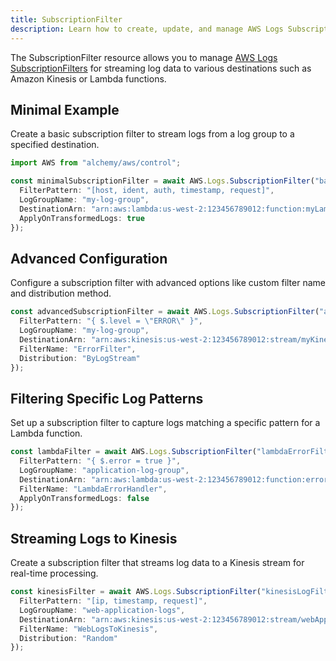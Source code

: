 ```yaml
---
title: SubscriptionFilter
description: Learn how to create, update, and manage AWS Logs SubscriptionFilters using Alchemy Cloud Control.
---
```


The SubscriptionFilter resource allows you to manage [AWS Logs SubscriptionFilters](https://docs.aws.amazon.com/logs/latest/userguide/) for streaming log data to various destinations such as Amazon Kinesis or Lambda functions.

## Minimal Example

Create a basic subscription filter to stream logs from a log group to a specified destination.

```ts
import AWS from "alchemy/aws/control";

const minimalSubscriptionFilter = await AWS.Logs.SubscriptionFilter("basicFilter", {
  FilterPattern: "[host, ident, auth, timestamp, request]",
  LogGroupName: "my-log-group",
  DestinationArn: "arn:aws:lambda:us-west-2:123456789012:function:myLambdaFunction",
  ApplyOnTransformedLogs: true
});
```

## Advanced Configuration

Configure a subscription filter with advanced options like custom filter name and distribution method.

```ts
const advancedSubscriptionFilter = await AWS.Logs.SubscriptionFilter("advancedFilter", {
  FilterPattern: "{ $.level = \"ERROR\" }",
  LogGroupName: "my-log-group",
  DestinationArn: "arn:aws:kinesis:us-west-2:123456789012:stream/myKinesisStream",
  FilterName: "ErrorFilter",
  Distribution: "ByLogStream"
});
```

## Filtering Specific Log Patterns

Set up a subscription filter to capture logs matching a specific pattern for a Lambda function.

```ts
const lambdaFilter = await AWS.Logs.SubscriptionFilter("lambdaErrorFilter", {
  FilterPattern: "{ $.error = true }",
  LogGroupName: "application-log-group",
  DestinationArn: "arn:aws:lambda:us-west-2:123456789012:function:errorHandler",
  FilterName: "LambdaErrorHandler",
  ApplyOnTransformedLogs: false
});
```

## Streaming Logs to Kinesis

Create a subscription filter that streams log data to a Kinesis stream for real-time processing.

```ts
const kinesisFilter = await AWS.Logs.SubscriptionFilter("kinesisLogFilter", {
  FilterPattern: "[ip, timestamp, request]",
  LogGroupName: "web-application-logs",
  DestinationArn: "arn:aws:kinesis:us-west-2:123456789012:stream/webAppLogsStream",
  FilterName: "WebLogsToKinesis",
  Distribution: "Random"
});
```